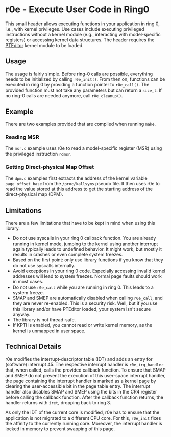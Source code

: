 # r0e - Execute User Code in Ring0

This small header allows executing functions in your application in ring 0, i.e., with kernel privileges. 
Use cases include executing privileged instructions without a kernel module (e.g., interacting with model-specific registers) or accessing kernel data structures. 
The header requires the [PTEditor](https://github.com/misc0110/PTEditor) kernel module to be loaded. 

## Usage

The usage is fairly simple. 
Before ring-0 calls are possible, everything needs to be initialized by calling `r0e_init()`.
From then on, functions can be executed in ring 0 by providing a function pointer to `r0e_call()`. 
The provided function must not take any parameters but can return a `size_t`. 
If no ring-0 calls are needed anymore, call `r0e_cleanup()`.

## Example

There are two examples provided that are compiled when running `make`. 

### Reading MSR
The `msr.c` example uses r0e to read a model-specific register (MSR) using the privileged instruction `rdmsr`. 

### Getting Direct-physical Map Offset
The `dpm.c` examples first extracts the address of the kernel variable `page_offset_base` from the `/proc/kallsyms` pseudo file. It then uses r0e to read the value stored at this address to get the starting address of the direct-physical map (DPM). 

## Limitations
There are a few limitations that have to be kept in mind when using this library.

* Do *not* use syscalls in your ring 0 callback function. You are already running in kernel mode, jumping to the kernel using another interrupt again typically leads to undefined behavior. It might work, but mostly it results in crashes or even complete system freezes. 
* Based on the first point: only use library functions if you know that they do not use syscalls internally. 
* Avoid exceptions in your ring 0 code. Especially accessing invalid kernel addresses will lead to system freezes. Normal page faults should work in most cases. 
* Do not use `r0e_call` while you are running in ring 0. This leads to a system freeze. 
* SMAP and SMEP are automatically disabled when calling `r0e_call`, and they are never re-enabled. This is a security risk. Well, but if you use this library and/or have PTEditor loaded, your system isn't secure anyway. 
* The library is not thread-safe. 
* If KPTI is enabled, you cannot read or write kernel memory, as the kernel is unmapped in user space.

## Technical Details
r0e modifies the interrupt-descriptor table (IDT) and adds an entry for (software) interrupt 45. 
The respective interrupt handler is `r0e_irq_handler` that, when called, calls the provided callback function. 
To ensure that SMAP and SMEP do not prevent the execution of this user-space interrupt handler, the page containing the interrupt handler is marked as a kernel page by clearing the user-accessible bit in the page table entry. 
The interrupt handler also disables SMAP and SMEP using the bits in the CR4 register before calling the callback function. 
After the callback function returns, the handler returns with `iret`, dropping back to ring 3.

As only the IDT of the current core is modified, r0e has to ensure that the application is not migrated to a different CPU core. 
For this, `r0e_init` fixes the affinity to the currently running core. 
Moreover, the interrupt handler is locked in memory to prevent swapping of this page. 
